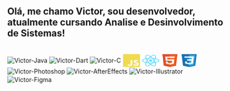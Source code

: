 ## Olá, me chamo Victor, sou desenvolvedor, atualmente cursando Analise e Desinvolvimento de Sistemas!

<div style="display: inline_block"><br>
  <img align="center" alt="Victor-Java" height="35" width="35" src="https://cdn.jsdelivr.net/gh/devicons/devicon@latest/icons/java/java-original.svg">
  <img align="center" alt="Victor-Dart" height="35" width="35" src="https://cdn.jsdelivr.net/gh/devicons/devicon@latest/icons/dart/dart-original.svg">
  <img align="center" alt="Victor-C" height="30" width="40" src="https://cdn.jsdelivr.net/gh/devicons/devicon@latest/icons/c/c-original.svg">
  <img align="center" alt="Victor-Js" height="30" width="40" src="https://raw.githubusercontent.com/devicons/devicon/master/icons/javascript/javascript-plain.svg">
  <img align="center" alt="Victor-React" height="30" width="40" src="https://raw.githubusercontent.com/devicons/devicon/master/icons/react/react-original.svg">
  <img align="center" alt="Victor-HTML" height="30" width="40" src="https://raw.githubusercontent.com/devicons/devicon/master/icons/html5/html5-original.svg">
  <img align="center" alt="Victor-CSS" height="30" width="40" src="https://raw.githubusercontent.com/devicons/devicon/master/icons/css3/css3-original.svg">
  <img align="center" alt="Victor-Photoshop" height="30" width="40" src="https://cdn.jsdelivr.net/gh/devicons/devicon@latest/icons/photoshop/photoshop-original.svg">
  <img align="center" alt="Victor-AfterEffects" height="30" width="40" src="https://cdn.jsdelivr.net/gh/devicons/devicon@latest/icons/aftereffects/aftereffects-original.svg">
  <img align="center" alt="Victor-Illustrator" height="30" width="40" src="https://cdn.jsdelivr.net/gh/devicons/devicon@latest/icons/illustrator/illustrator-plain.svg">
  <img align="center" alt="Victor-Figma" height="30" width="40" src="https://cdn.jsdelivr.net/gh/devicons/devicon@latest/icons/figma/figma-original.svg">     
</div

